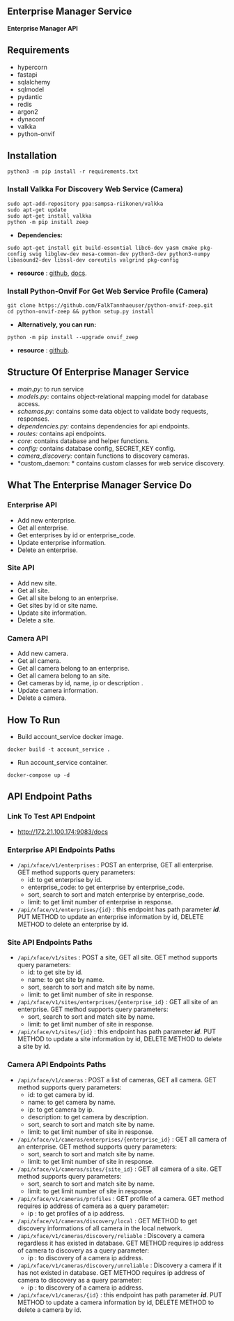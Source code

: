 ## **Enterprise Manager Service**
**Enterprise Manager API**

## **Requirements**
- hypercorn
- fastapi
- sqlalchemy
- sqlmodel
- pydantic
- redis
- argon2
- dynaconf
- valkka
- python-onvif
## **Installation**
```
python3 -m pip install -r requirements.txt
```
### **Install Valkka For Discovery Web Service (Camera)**
```
sudo apt-add-repository ppa:sampsa-riikonen/valkka
sudo apt-get update
sudo apt-get install valkka
python -m pip install zeep
```
- **Dependencies:**
```
sudo apt-get install git build-essential libc6-dev yasm cmake pkg-config swig libglew-dev mesa-common-dev python3-dev python3-numpy libasound2-dev libssl-dev coreutils valgrind pkg-config
```
- **resource** : [github](https://github.com/elsampsa/valkka-core), [docs](https://valkka.readthedocs.io/en/latest/onvif.html).
### **Install Python-Onvif For Get Web Service Profile (Camera)**
```
git clone https://github.com/FalkTannhaeuser/python-onvif-zeep.git
cd python-onvif-zeep && python setup.py install
```
- **Alternatively, you can run:**
```
python -m pip install --upgrade onvif_zeep
```
- **resource** : [github](https://github.com/FalkTannhaeuser/python-onvif-zeep).
## **Structure Of Enterprise Manager Service**
- *main.py:* to run service
- *models.py:* contains object-relational mapping model for database access.
- *schemas.py:* contains some data object to validate body requests, responses.
- *dependencies.py:* contains dependencies for api endpoints.
- *routes:* contains api endpoints.
- *core:* contains database and helper functions.
- *config:* contains database config, SECRET_KEY config.
- *camera_discovery:* contain functions to discovery cameras.
- *custom_daemon: * contains custom classes for web service discovery.
## **What The Enterprise Manager Service Do**
### **Enterprise API**
- Add new enterprise.
- Get all enterprise.
- Get enterprises by id or enterprise_code.
- Update enterprise information.
- Delete an enterprise.
### **Site API**
- Add new site.
- Get all site.
- Get all site belong to an enterprise.
- Get sites by id or site name.
- Update site information.
- Delete a site.
### **Camera API**
- Add new camera.
- Get all camera.
- Get all camera belong to an enterprise.
- Get all camera belong to an site.
- Get cameras by id, name, ip or description .
- Update camera information.
- Delete a camera.
## **How To Run**
- Build account_service docker image.
```
docker build -t account_service .
```
- Run account_service container.
```
docker-compose up -d
```
## **API Endpoint Paths**
### **Link To Test API Endpoint**
- http://172.21.100.174:9083/docs
### **Enterprise API Endpoints Paths**
- ```/api/xface/v1/enterprises``` : POST an enterprise, GET all enterprise. GET method supports query parameters:
  - id: to get enterprise by id.
  - enterprise_code: to get enterprise by enterprise_code.
  - sort, search to sort and match enterprise by enterprise_code.
  - limit: to get limit number of enterprise in response.
- ```/api/xface/v1/enterprises/{id}``` : this endpoint has path parameter **_id_**. PUT METHOD to update an enterprise information by id, DELETE METHOD to delete an enterprise by id.
### **Site API Endpoints Paths**
- ```/api/xface/v1/sites``` : POST a site, GET all site. GET method supports query parameters:
  - id: to get site by id.
  - name: to get site by name.
  - sort, search to sort and match site by name.
  - limit: to get limit number of site in response.
- ```/api/xface/v1/sites/enterprises/{enterprise_id}``` : GET all site of an enterprise. GET method supports query parameters:
  - sort, search to sort and match site by name.
  - limit: to get limit number of site in response.
- ```/api/xface/v1/sites/{id}``` : this endpoint has path parameter **_id_**. PUT METHOD to update a site information by id, DELETE METHOD to delete a site by id.
### **Camera API Endpoints Paths**
- ```/api/xface/v1/cameras``` : POST a list of cameras, GET all camera. GET method supports query parameters:
  - id: to get camera by id.
  - name: to get camera by name.
  - ip: to get camera by ip.
  - description: to get camera by description.
  - sort, search to sort and match site by name.
  - limit: to get limit number of site in response.
- ```/api/xface/v1/cameras/enterprises/{enterprise_id}``` : GET all camera of an enterprise. GET method supports query parameters:
  - sort, search to sort and match site by name.
  - limit: to get limit number of site in response.
- ```/api/xface/v1/cameras/sites/{site_id}``` : GET all camera of a site. GET method supports query parameters:
  - sort, search to sort and match site by name.
  - limit: to get limit number of site in response.
- ```/api/xface/v1/cameras/profiles``` : GET profile of a camera. GET method requires ip address of camera as a query parameter:
  - ip : to get profiles of a ip address.
- ```/api/xface/v1/cameras/discovery/local``` : GET METHOD to get discovery informations of all camera in the local network.
- ```/api/xface/v1/cameras/discovery/reliable``` : Discovery a camera regardless it has existed in database. GET METHOD requires ip address of camera to discovery as a query parameter:
  - ip : to discovery of a camera ip address.
- ```/api/xface/v1/cameras/discovery/unreliable``` : Discovery a camera if it has not existed in database. GET METHOD requires ip address of camera to discovery as a query parameter:
  - ip : to discovery of a camera ip address.
- ```/api/xface/v1/cameras/{id}``` : this endpoint has path parameter **_id_**. PUT METHOD to update a camera information by id, DELETE METHOD to delete a camera by id.



